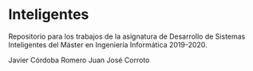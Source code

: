 # Inteligentes

Repositorio para los trabajos de la asignatura de Desarrollo de Sistemas Inteligentes del Máster en Ingeniería Informática 2019-2020.

Javier Córdoba Romero
Juan José Corroto
